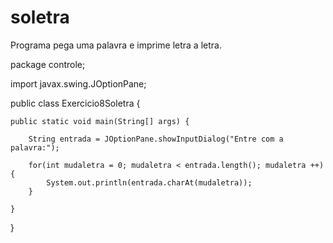 # soletra
Programa pega uma palavra e imprime letra a letra.

package controle;

import javax.swing.JOptionPane;

public class Exercicio8Soletra {

	public static void main(String[] args) {

		String entrada = JOptionPane.showInputDialog("Entre com a palavra:");

		for(int mudaletra = 0; mudaletra < entrada.length(); mudaletra ++) {
			System.out.println(entrada.charAt(mudaletra));
		}

	}

}
